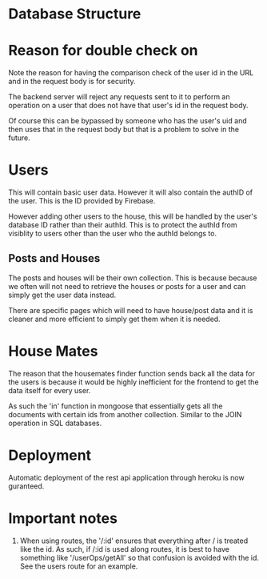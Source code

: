 # Database Structure


# Reason for double check on 

Note the reason for having the comparison check of the user id in the URL and in the request body is for security.

The backend server will reject any requests sent to it to perform an operation on a user that does not have that user's id in the request body. 

Of course this can be bypassed by someone who has the user's uid and then uses that in the request body but that is a problem to solve in the future. 

# Users

This will contain basic user data. However it will also contain the authID of the user. This is the ID provided by Firebase. 

However adding other users to the house, this will be handled by the user's database ID rather than their authId. This is to protect the authId from visiblity to users other than the user who the authId belongs to. 

## Posts and Houses

The posts and houses will be their own collection. This is because because we often will not need to retrieve the houses or posts for a user and can simply get the user data instead.

There are specific pages which will need to have house/post data and it is cleaner and more efficient to simply get them when it is needed. 

# House Mates

The reason that the housemates finder function sends back all the data for the users is because it would be highly inefficient for the frontend to get the data itself for every user.

As such the 'in' function in mongoose that essentially gets all the documents with certain ids from another collection. Similar to the JOIN operation in SQL databases.

# Deployment

Automatic deployment of the rest api application through heroku is now guranteed.

# Important notes

1. When using routes, the '/:id' ensures that everything after / is treated like the id. As such, if /:id is used along routes, it is best to have something like '/userOps/getAll' so that confusion is avoided with the id. See the users route for an example.